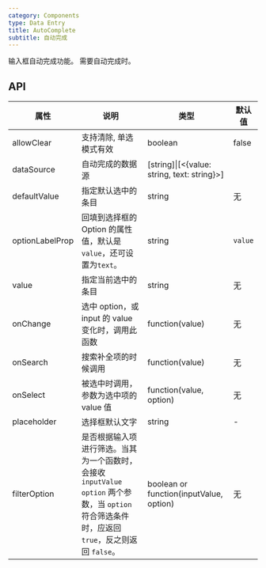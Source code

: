 ```yaml
---
category: Components
type: Data Entry
title: AutoComplete
subtitle: 自动完成
---
```


输入框自动完成功能。
需要自动完成时。

## API

属性 | 说明 | 类型 | 默认值
-----|-----|-----|------
| allowClear | 支持清除, 单选模式有效 | boolean | false |
| dataSource | 自动完成的数据源 | \[string\]\|\[<{value: string, text: string}>\] |  |
| defaultValue | 指定默认选中的条目 | string | 无 |
| optionLabelProp | 回填到选择框的 Option 的属性值，默认是 `value`，还可设置为`text`。 | string | `value` |
| value | 指定当前选中的条目 | string | 无 |
| onChange | 选中 option，或 input 的 value 变化时，调用此函数 | function(value) | 无 |
| onSearch | 搜索补全项的时候调用 | function(value) | 无 |
| onSelect | 被选中时调用，参数为选中项的 value 值 | function(value, option) | 无 |
| placeholder | 选择框默认文字 | string | -
| filterOption | 是否根据输入项进行筛选。当其为一个函数时，会接收 `inputValue` `option` 两个参数，当 `option` 符合筛选条件时，应返回 `true`，反之则返回 `false`。 | boolean or function(inputValue, option) | 无 |